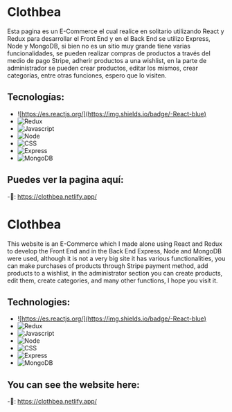 # Clothbea

Esta pagina es un E-Commerce el cual realice en solitario utilizando React y Redux para desarrollar el Front End y en el Back End se utilizo Express, Node y MongoDB, si bien no es un sitio muy grande tiene varias funcionalidades, se pueden realizar compras de productos a través del medio de pago Stripe, adherir productos a una wishlist, en la parte de administrador se pueden crear productos, editar los mismos, crear categorías, entre otras funciones, espero que lo visiten.


## Tecnologías: 

- ![https://es.reactjs.org/](https://img.shields.io/badge/-React-blue)  
- ![Redux](https://img.shields.io/badge/-Redux-red)
- ![Javascript](https://img.shields.io/badge/-Javascript-yellow)
- ![Node](https://img.shields.io/badge/-Node-green)
- ![CSS](https://img.shields.io/badge/-SCSS-yellowgreen)
- ![Express](https://img.shields.io/badge/-Express-blue)
- ![MongoDB](https://img.shields.io/badge/-MongoDB-lightgrey)

## Puedes ver la pagina aquí:

-🔗: https://clothbea.netlify.app/


# Clothbea 

This website is an E-Commerce which I made alone using React and Redux to develop the Front End and in the Back End Express, Node and MongoDB were used, although it is not a very big site it has various functionalities, you can make purchases of products through Stripe payment method, add products to a wishlist, in the administrator section you can create products, edit them, create categories, and many other functions, I hope you visit it.

## Technologies: 

- ![https://es.reactjs.org/](https://img.shields.io/badge/-React-blue)  
- ![Redux](https://img.shields.io/badge/-Redux-red)
- ![Javascript](https://img.shields.io/badge/-Javascript-yellow)
- ![Node](https://img.shields.io/badge/-Node-green)
- ![CSS](https://img.shields.io/badge/-SCSS-yellowgreen)
- ![Express](https://img.shields.io/badge/-Express-blue)
- ![MongoDB](https://img.shields.io/badge/-MongoDB-lightgrey)

## You can see the website here:

-🔗: https://clothbea.netlify.app/


